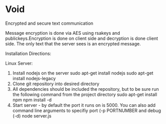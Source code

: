 # Void
Encrypted and secure text communication

Message encryption is done via AES using rsakeys and publickeys.Encryption is done on client side and decryption is done client side. The only text that the server sees is an encrypted message.


Installation Directions:

Linux Server:
1) Install nodejs on the server
sudo apt-get install nodejs
sudo apt-get install nodejs-legacy
2) Clone git repository into desired directory
3) All dependencies should be included the repository, but to be sure run the following command from the project directory
sudo apt-get install npm
npm install -d
4) Start server - by default the port it runs on is 5000. You can also add command line arguments to specifiy port (-p PORTNUMBER and debug (-d)
node server.js




